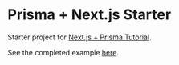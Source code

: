 # Prisma + Next.js Starter

Starter project for [Next.js + Prisma Tutorial](https://leerob.io/blog/next-prisma).

See the completed example [here](https://github.com/leerob/prisma-next).
